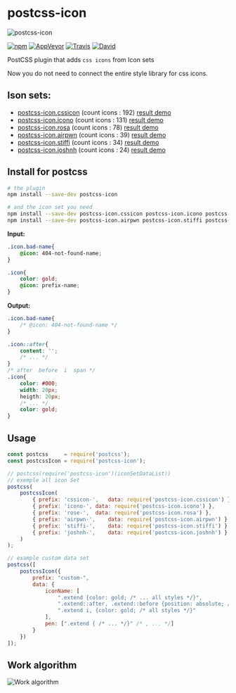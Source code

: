 # postcss-icon

![postcss-icon](https://raw.githubusercontent.com/retyui/postcss-icon/master/logo.png)

[![npm](https://img.shields.io/npm/v/postcss-icon.svg)](https://www.npmjs.com/package/postcss-icon)
[![AppVeyor](https://img.shields.io/appveyor/ci/retyui/postcss-icon.svg?label=win)](https://ci.appveyor.com/project/retyui/postcss-icon)
[![Travis](https://img.shields.io/travis/retyui/postcss-icon.svg?label=unix)](https://travis-ci.org/retyui/postcss-icon)
[![David](https://img.shields.io/david/retyui/postcss-icon.svg)](https://david-dm.org/retyui/postcss-icon)

PostCSS plugin that adds `css icons` from Icon sets

Now you do not need to connect the entire style library for css icons.

## Ison sets:
- [postcss-icon.cssicon](https://github.com/retyui/postcss-icon.cssicon) (count icons : 192) [result demo](https://retyui.github.io/postcss-icon/cssicon/)
- [postcss-icon.icono](https://github.com/retyui/postcss-icon.icono) (count icons : 131) [result demo](https://retyui.github.io/postcss-icon/icono/)
- [postcss-icon.rosa](https://github.com/retyui/postcss-icon.rosa) (count icons : 78) [result demo](https://retyui.github.io/postcss-icon/rosa/)
- [postcss-icon.airpwn](https://github.com/retyui/postcss-icon.airpwn) (count icons : 39) [result demo](https://retyui.github.io/postcss-icon/airpwn/)
- [postcss-icon.stiffi](https://github.com/retyui/postcss-icon.stiffi) (count icons : 34) [result demo](https://retyui.github.io/postcss-icon/stiffi/)
- [postcss-icon.joshnh](https://github.com/retyui/postcss-icon.joshnh) (count icons : 24) [result demo](https://retyui.github.io/postcss-icon/joshnh/)


## Install for postcss
```bash
# the plugin
npm install --save-dev postcss-icon

# and the icon set you need
npm install --save-dev postcss-icon.cssicon postcss-icon.icono postcss-icon.rosa
npm install --save-dev postcss-icon.airpwn postcss-icon.stiffi postcss-icon.joshnh
```

**Input:**
```css
.icon.bad-name{
	@icon: 404-not-found-name;
}

.icon{
	color: gold;
	@icon: prefix-name;
}
```

**Output:**
```css
.icon.bad-name{
	/* @icon: 404-not-found-name */
}

.icon::after{
	content: '';
	/* ... */
}
/* after  before  i  span */
.icon{
	color: #000;
	width: 20px;
	heigth: 20px;
	/* ... */
	color: gold;
}
```

## Usage
```js
const postcss     = require('postcss');
const postcssIcon = require('postcss-icon');

// postcss(require('postcss-icon')(iconSetDataList))
// exemple all icon Set
postcss(
	postcssIcon(
		{ prefix: 'cssicon-',	data: require('postcss-icon.cssicon') },
		{ prefix: 'icono-',	data: require('postcss-icon.icono') },
		{ prefix: 'rose-',	data: require('postcss-icon.rosa') },
		{ prefix: 'airpwn-',	data: require('postcss-icon.airpwn') },
		{ prefix: 'stiffi-',	data: require('postcss-icon.stiffi') },
		{ prefix: 'joshnh-',	data: require('postcss-icon.joshnh') }
	)
);

// example custom data set
postcss([
	postcssIcon({
		prefix: "custom-",
		data: {
			iconName: [
				".extend {color: gold; /* ... all styles */}",
				".extend::after, .extend::before {position: absolute; /* ... all styles */}",
				".extend i, {color: gold; /* all styles */}"
			],
			pen: [".extend { /* ... */}" /* , ... */]
		}
	})
]);
```

## Work algorithm
![Work algorithm](https://raw.githubusercontent.com/retyui/postcss-icon/master/draw.png)
